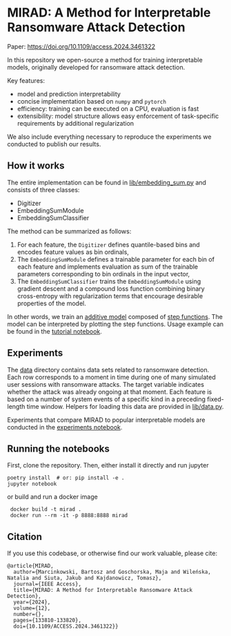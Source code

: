 # MIRAD: A Method for Interpretable Ransomware Attack Detection

Paper: https://doi.org/10.1109/access.2024.3461322

In this repository we open-source a method for training interpretable models,
originally developed for ransomware attack detection.

Key features:
- model and prediction interpretability
- concise implementation based on `numpy` and `pytorch`
- efficiency: training can be executed on a CPU, evaluation is fast
- extensibility: model structure allows easy enforcement of task-specific requirements by additional regularization

We also include everything necessary to reproduce the experiments we conducted to publish our results.

## How it works

The entire implementation can be found in [lib/embedding_sum.py](lib/embedding_sum.py) and consists of three classes:
 - Digitizer
 - EmbeddingSumModule
 - EmbeddingSumClassifier

The method can be summarized as follows:

1. For each feature, the `Digitizer` defines quantile-based bins and encodes feature values as bin ordinals,
2. The `EmbeddingSumModule` defines a trainable parameter for each bin of each feature
   and implements evaluation as sum of the trainable parameters corresponding to bin ordinals in the input vector,
3. The `EmbeddingSumClassifier` trains the `EmbeddingSumModule` using gradient descent and a compound loss function
   combining binary cross-entropy with regularization terms that encourage desirable properties of the model.

In other words, we train an [additive model](https://en.wikipedia.org/wiki/Additive_model) composed of
[step functions](https://en.wikipedia.org/wiki/Step_function).
The model can be interpreted by plotting the step functions.
Usage example can be found in the [tutorial notebook](notebooks/tutorial.ipynb).

## Experiments

The [data](data) directory contains data sets related to ransomware detection.
Each row corresponds to a moment in time during one of many simulated user sessions with ransomware attacks.
The target variable indicates whether the attack was already ongoing at that moment.
Each feature is based on a number of system events of a specific kind in a preceding fixed-length time window.
Helpers for loading this data are provided in [lib/data.py](lib/data.py).

Experiments that compare MIRAD to popular interpretable models are conducted in the
[experiments notebook](notebooks/experiments.ipynb).

## Running the notebooks

First, clone the repository.
Then, either install it directly and run jupyter

```shell
poetry install  # or: pip install -e .
jupyter notebook
```

or build and run a docker image
```shell
 docker build -t mirad .
 docker run --rm -it -p 8888:8888 mirad
```

## Citation

If you use this codebase, or otherwise find our work valuable, please cite:
```
@article{MIRAD,
  author={Marcinkowski, Bartosz and Goschorska, Maja and Wileńska, Natalia and Siuta, Jakub and Kajdanowicz, Tomasz},
  journal={IEEE Access},
  title={MIRAD: A Method for Interpretable Ransomware Attack Detection},
  year={2024},
  volume={12},
  number={},
  pages={133810-133820},
  doi={10.1109/ACCESS.2024.3461322}}
```
